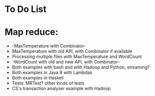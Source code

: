
To Do List
==========

# Map reduce:

* -MaxTemperature with Combinator-
* MaxTemperature with old API, with Combinator if available
* Processing multiple files with MaxTemperature and WordCount
* -WordCount with old and new API, with Combinator-
* Both examples with bash and with Hadoop and Python, streaming?
* Both examples in Java 8 with Lambdas
* Both examples in Haskell
* Tests: MRTest? other kinds of tests
* CS's transaction analyser example with Hadoop